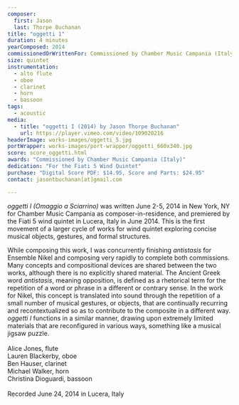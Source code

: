 ```yaml
---
composer:
  first: Jason
  last: Thorpe Buchanan
title: "oggetti 1"
duration: 4 minutes
yearComposed: 2014
commissionedOrWrittenFor: Commissioned by Chamber Music Campania (Italy) & Fiati 5 Wind Quintet
size: quintet
instrumentation:
  - alto flute
  - oboe
  - clarinet
  - horn
  - bassoon
tags:
  - acoustic
media:
  - title: "oggetti I (2014) by Jason Thorpe Buchanan"
    url: https://player.vimeo.com/video/109020216
headerImage: works-images/oggetti_5.jpg
portWrapper: works-images/port-wrapper/oggetti_660x340.jpg
score: score_oggetti.html
awards: "Commissioned by Chamber Music Campania (Italy)"
dedication: "For the Fiati 5 Wind Quintet"
purchase: "Digital Score PDF: $14.95, Score and Parts: $24.95"
contact: jasontbuchanan[at]gmail.com

---
```


*oggetti I (Omaggio a Sciarrino)* was written June 2-5, 2014 in New York, NY for Chamber Music Campania as composer-in-residence, and premiered by the Fiati 5 wind quintet in Lucera, Italy in June 2014. This is the first movement of a larger cycle of works for wind quintet exploring concise musical objects, gestures, and formal structures.

While composing this work, I was concurrently finishing
*antistasis* for Ensemble Nikel and composing very rapidly to complete both commissions. Many concepts and compositional devices are shared between the two works, although there is no explicitly shared material. The Ancient Greek word *antistasis*, meaning opposition, is defined as a rhetorical term for the repetition of a word or phrase in a different or contrary sense. In the work for Nikel, this concept is translated into sound through the repetition of a small number of musical gestures, or objects, that are continually recurring and recontextualized so as to contribute to the composite in a different way. *oggetti I* functions in a similar manner, drawing upon extremely limited materials that are reconfigured in various ways, something like a musical jigsaw puzzle.
<br><br>
Alice Jones, flute<br>
Lauren Blackerby, oboe<br>
Ben Hauser, clarinet<br>
Michael Walker, horn<br>
Christina Dioguardi, bassoon<br>
<br>
Recorded June 24, 2014 in Lucera, Italy<br>

<!--
<iframe width="98%" height="20" scrolling="no" frameborder="no" src="https://w.soundcloud.com/player/?url=https%3A//api.soundcloud.com/tracks/164422559&amp;color=ff5500&amp;inverse=true&amp;auto_play=false&amp;show_user=false"></iframe>
--> 
